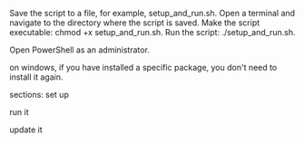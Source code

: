 Save the script to a file, for example, setup_and_run.sh.
Open a terminal and navigate to the directory where the script is saved.
Make the script executable: chmod +x setup_and_run.sh.
Run the script: ./setup_and_run.sh.

Open PowerShell as an administrator.

on windows, if you have installed a specific package, you don't need to install it again.

sections: set up

run it

update it
